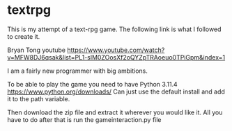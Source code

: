 # textrpg

This is my attempt of a text-rpg game. The following link is what I followed to create it.

Bryan Tong youtube
https://www.youtube.com/watch?v=MFW8DJ6qsak&list=PL1-slM0ZOosXf2oQYZpTRAoeuo0TPiGpm&index=1

I am a fairly new programmer with big ambitions.

To be able to play the game you need to have Python 3.11.4
https://www.python.org/downloads/
Can just use the default install and add it to the path variable.

Then download the zip file and extract it wherever you would like it.
All you have to do after that is run the gameinteraction.py file
